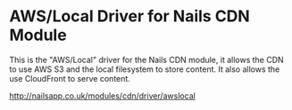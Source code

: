# AWS/Local Driver for Nails CDN Module

This is the "AWS/Local" driver for the Nails CDN module, it allows the CDN to use AWS S3 and the local filesystem to store content. It also allows the use CloudFront to serve content.

http://nailsapp.co.uk/modules/cdn/driver/awslocal
